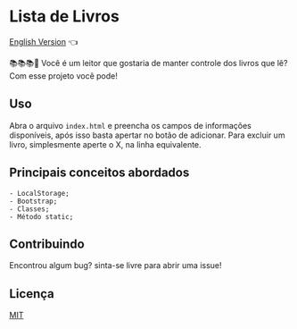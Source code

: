 # Lista de Livros

<a href="https://github.com/ItaloPussi/simpleProjectsJS/tree/master/bookList/readme.md"> English Version</a> 👈

📚📚📚📖
Você é um leitor que gostaria de manter controle dos livros que lê? Com esse projeto você pode!

## Uso
Abra o arquivo ```index.html``` e preencha os campos de informações disponíveis, após isso basta apertar no botão de adicionar.
Para excluir um livro, simplesmente aperte o X, na linha equivalente. 

## Principais conceitos abordados
	- LocalStorage;
	- Bootstrap;
	- Classes;
	- Método static;

## Contribuindo
Encontrou algum bug? sinta-se livre para abrir uma issue!

## Licença
[MIT](https://choosealicense.com/licenses/mit/)

